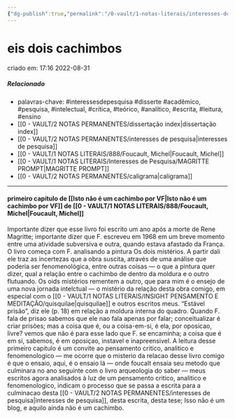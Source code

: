```yaml
---
{"dg-publish":true,"permalink":"/0-vault/1-notas-literais/interesses-de-pesquisa/eis-dois-cachimbos/","tags":["interessesdepesquisa","disserte","acadêmico","pesquisa","intelectual","crítica","teórico","analítico","escrita","leitura","ensino"],"dgHomeLink":true,"dgShowLocalGraph":true,"dgShowFileTree":true,"dgEnableSearch":true}
---
```


# eis dois cachimbos
criado em: 17:16 2022-08-31

##### Relacionado
- palavras-chave: #interessesdepesquisa #disserte 
#acadêmico, #pesquisa, #intelectual, #crítica, #teórico, #analítico, #escrita, #leitura, #ensino
- [[0 - VAULT/2 NOTAS PERMANENTES/dissertação index\|dissertação index]]
- [[0 - VAULT/2 NOTAS PERMANENTES/interesses de pesquisa\|interesses de pesquisa]]
- [[0 - VAULT/1 NOTAS LITERAIS/888/Foucault, Michel\|Foucault, Michel]]
- [[0 - VAULT/1 NOTAS LITERAIS/Interesses de Pesquisa/MAGRITTE PROMPT\|MAGRITTE PROMPT]]
- [[0 - VAULT/2 NOTAS PERMANENTES/caligrama\|caligrama]]

---
#### primeiro capítulo de [[Isto não é um cachimbo por VF\|Isto não é um cachimbo por VF]] de [[0 - VAULT/1 NOTAS LITERAIS/888/Foucault, Michel\|Foucault, Michel]]

Importante dizer que esse livro foi escrito um ano após a morte de Rene Magritte; importante dizer que F. escreveu em 1968 em um breve momento entre uma atividade subversiva e outra, quando estava afastado da França.
O livro começa com F. analisando a pintura Os dois mistérios. A partir dali ele traz as incertezas que a obra suscita, através de uma análise que poderia ser fenomenológica, entre outras coisas — o que a pintura quer dizer, qual a relação entre o cachimbo de dentro da moldura e o outro flutuando. Os oids mistérios rementem a outro, que para mim é o ensejo de uma nova jornada intelctual — o mistério da relação desta obra comigo, em especial com o [[0 - VAULT/1 NOTAS LITERAIS/INSIGHT PENSAMENTO E MEDITAÇÃO/quisquilae\|quisquilae]] e outros escritos meus. 
“Estável prisão”, diz ele (p. 18) em relação a moldura interna do quadro. Quando F. fala de prisao sabemos que ele nao fala apenas por falar; conceitualizar é criar prisões; mas a coisa que é, ou a coisa-em-si, é ela, por oposicao, livre? vemos que não é para esse lado que F. se encaminha; a coisa que é em si, sabemos, é em oposiçao, instavel e inapreensivel. 
A leitura desse primeiro capitulo é um convite ao pensamento critico, analitico e fenomenologico — me ocorre que o misterio da relacao desse livro comigo é que o ensaio, aqui, é o ensaio lá — onde foucalt ensaia seu metodo que culminara no ano seguinte com o livro arqueologia do saber — meus escritos agora analisados à luz de um pensamento critico, analitico e fenomenologico, indicam o processo que se passa a escrita para a culminacao desta [[0 - VAULT/2 NOTAS PERMANENTES/interesses de pesquisa\|interesses de pesquisa]], desta escrita, desta tese; Isso não é um blog, e aquilo ainda não é um cachimbo.
